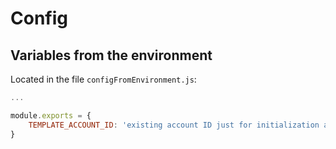 # Config

## Variables from the environment

Located in the file `configFromEnvironment.js`:

```js
...

module.exports = {
    TEMPLATE_ACCOUNT_ID: 'existing account ID just for initialization and usage with "view" functions'
}
```
